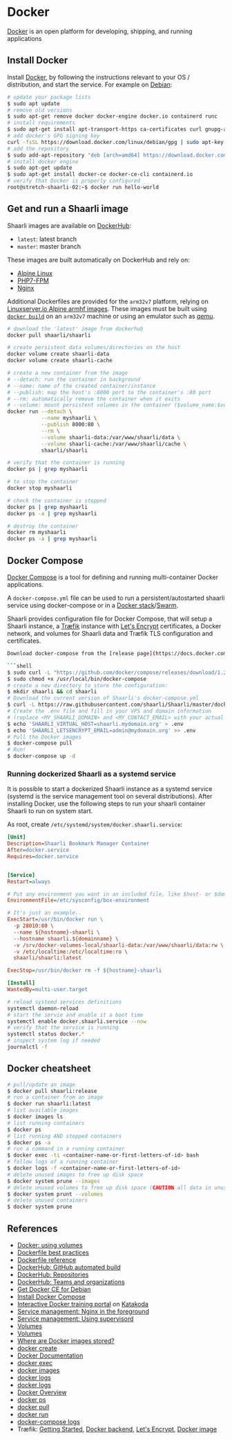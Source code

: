 # Docker

[Docker](https://docs.docker.com/get-started/overview/) is an open platform for developing, shipping, and running applications

## Install Docker

Install [Docker](https://www.docker.com/), by following the instructions relevant to your OS / distribution, and start the service. For example on [Debian](https://docs.docker.com/engine/install/debian/):

```bash
# update your package lists
$ sudo apt update
# remove old versions
$ sudo apt-get remove docker docker-engine docker.io containerd runc
# install requirements
$ sudo apt-get install apt-transport-https ca-certificates curl gnupg-agent software-properties-common
# add docker's GPG signing key
curl -fsSL https://download.docker.com/linux/debian/gpg | sudo apt-key add -
# add the repository
$ sudo add-apt-repository "deb [arch=amd64] https://download.docker.com/linux/debian $(lsb_release -cs) stable"
# install docker engine
$ sudo apt-get update
$ sudo apt-get install docker-ce docker-ce-cli containerd.io
# verify that Docker is properly configured
root@stretch-shaarli-02:~$ docker run hello-world
```


## Get and run a Shaarli image

Shaarli images are available on [DockerHub](https://hub.docker.com/r/shaarli/shaarli/):

- `latest`: latest branch
- `master`: master branch

These images are built automatically on DockerHub and rely on:

- [Alpine Linux](https://www.alpinelinux.org/)
- [PHP7-FPM](http://php-fpm.org/)
- [Nginx](http://nginx.org/)

Additional Dockerfiles are provided for the `arm32v7` platform, relying on [Linuxserver.io Alpine armhf images](https://hub.docker.com/r/lsiobase/alpine.armhf/). These images must be built using [`docker build`](https://docs.docker.com/engine/reference/commandline/build/) on an `arm32v7` machine or using an emulator such as [qemu](https://resin.io/blog/building-arm-containers-on-any-x86-machine-even-dockerhub/).

```bash
# download the 'latest' image from dockerhub
docker pull shaarli/shaarli

# create persistent data volumes/directories on the host
docker volume create shaarli-data
docker volume create shaarli-cache

# create a new container from the image
# --detach: run the container in background
# --name: name of the created container/instance
# --publish: map the host's :8000 port to the container's :80 port
# --rm: automatically remove the container when it exits
# --volume: mount persistent volumes in the container ($volume_name:$volume_mountpoint)
docker run --detach \
           --name myshaarli \
           --publish 8000:80 \
           --rm \
           --volume shaarli-data:/var/www/shaarli/data \
           --volume shaarli-cache:/var/www/shaarli/cache \
           shaarli/shaarli

# verify that the container is running
docker ps | grep myshaarli

# to stop the container
docker stop myshaarli

# check the container is stopped
docker ps | grep myshaarli
docker ps -a | grep myshaarli

# destroy the container
docker rm myshaarli
docker ps -a | grep myshaarli

```

## Docker Compose

[Docker Compose](https://docs.docker.com/compose/) is a tool for defining and running multi-container Docker applications.

A `docker-compose.yml` file can be used to run a persistent/autostarted shaarli service using docker-compose or in a [Docker stack](https://docs.docker.com/engine/reference/commandline/stack_deploy/)/[Swarm](https://docs.docker.com/engine/reference/commandline/swarm_init/).

Shaarli provides configuration file for Docker Compose, that will setup a Shaarli instance, a [Træfik](https://hub.docker.com/_/traefik/) instance with [Let's Encrypt](https://letsencrypt.org/) certificates, a Docker network, and volumes for Shaarli data and Træfik TLS configuration and certificates.

```bash
Download docker-compose from the [release page](https://docs.docker.com/compose/install/):

```shell
$ sudo curl -L "https://github.com/docker/compose/releases/download/1.25.5/docker-compose-$(uname -s)-$(uname -m)" -o /usr/local/bin/docker-compose
$ sudo chmod +x /usr/local/bin/docker-compose
# create a new directory to store the configuration:
$ mkdir shaarli && cd shaarli
# Download the current version of Shaarli's docker-compose.yml
$ curl -L https://raw.githubusercontent.com/shaarli/Shaarli/master/docker-compose.yml -o docker-compose.yml
# Create the .env file and fill in your VPS and domain information
# (replace <MY_SHAARLI_DOMAIN> and <MY_CONTACT_EMAIL> with your actual information)
$ echo 'SHAARLI_VIRTUAL_HOST=shaarli.mydomain.org' > .env
$ echo 'SHAARLI_LETSENCRYPT_EMAIL=admin@mydomain.org' >> .env
# Pull the Docker images
$ docker-compose pull
# Run!
$ docker-compose up -d
```



### Running dockerized Shaarli as a systemd service

It is possible to start a dockerized Shaarli instance as a systemd service (systemd is the service management tool on several distributions). After installing Docker, use the following steps to run your shaarli container Shaarli to run on system start.

As root, create `/etc/systemd/system/docker.shaarli.service`:

```ini
[Unit]
Description=Shaarli Bookmark Manager Container
After=docker.service
Requires=docker.service


[Service]
Restart=always

# Put any environment you want in an included file, like $host- or $domainname in this example
EnvironmentFile=/etc/sysconfig/box-environment

# It's just an example..
ExecStart=/usr/bin/docker run \
  -p 28010:80 \
  --name ${hostname}-shaarli \
  --hostname shaarli.${domainname} \
  -v /srv/docker-volumes-local/shaarli-data:/var/www/shaarli/data:rw \
  -v /etc/localtime:/etc/localtime:ro \
  shaarli/shaarli:latest

ExecStop=/usr/bin/docker rm -f ${hostname}-shaarli

[Install]
WantedBy=multi-user.target
```

```bash
# reload systemd services definitions
systemctl daemon-reload
# start the servie and enable it a boot time
systemctl enable docker.shaarli.service --now
# verify that the service is running
systemctl status docker.*
# inspect system log if needed
journalctl -f
```



## Docker cheatsheet

```bash
# pull/update an image
$ docker pull shaarli:release
# run a container from an image
$ docker run shaarli:latest
# list available images
$ docker images ls
# list running containers
$ docker ps
# list running AND stopped containers
$ docker ps -a
# run a command in a running container
$ docker exec -ti <container-name-or-first-letters-of-id> bash
# follow logs of a running container
$ docker logs -f <container-name-or-first-letters-of-id>
# delete unused images to free up disk space
$ docker system prune --images
# delete unused volumes to free up disk space (CAUTION all data in unused volumes will be lost)
$ docker system prunt --volumes
# delete unused containers
$ docker system prune
```


## References

- [Docker: using volumes](https://docs.docker.com/storage/volumes/)
- [Dockerfile best practices](https://docs.docker.com/articles/dockerfile_best-practices/)
- [Dockerfile reference](https://docs.docker.com/reference/builder/)
- [DockerHub: GitHub automated build](https://docs.docker.com/docker-hub/github/)
- [DockerHub: Repositories](https://docs.docker.com/userguide/dockerrepos/)
- [DockerHub: Teams and organizations](https://docs.docker.com/docker-hub/orgs/)
- [Get Docker CE for Debian](https://docs.docker.com/install/linux/docker-ce/debian/)
- [Install Docker Compose](https://docs.docker.com/compose/install/)
- [Interactive Docker training portal](https://www.katacoda.com/courses/docker/) on [Katakoda](https://www.katacoda.com/)
- [Service management: Nginx in the foreground](http://nginx.org/en/docs/ngx_core_module.html#daemon)
- [Service management: Using supervisord](https://docs.docker.com/articles/using_supervisord/)
- [Volumes](https://docs.docker.com/storage/volumes/)
- [Volumes](https://docs.docker.com/userguide/dockervolumes/)
- [Where are Docker images stored?](http://blog.thoward37.me/articles/where-are-docker-images-stored/)
- [docker create](https://docs.docker.com/engine/reference/commandline/create/)
- [Docker Documentation](https://docs.docker.com/)
- [docker exec](https://docs.docker.com/engine/reference/commandline/exec/)
- [docker images](https://docs.docker.com/engine/reference/commandline/images/)
- [docker logs](https://docs.docker.com/engine/reference/commandline/logs/)
- [docker logs](https://docs.docker.com/engine/reference/commandline/logs/)
- [Docker Overview](https://docs.docker.com/engine/docker-overview/)
- [docker ps](https://docs.docker.com/engine/reference/commandline/ps/)
- [docker pull](https://docs.docker.com/engine/reference/commandline/pull/)
- [docker run](https://docs.docker.com/engine/reference/commandline/run/)
- [docker-compose logs](https://docs.docker.com/compose/reference/logs/)
- Træfik: [Getting Started](https://docs.traefik.io/), [Docker backend](https://docs.traefik.io/configuration/backends/docker/), [Let's Encrypt](https://docs.traefik.io/user-guide/docker-and-lets-encrypt/), [Docker image](https://hub.docker.com/_/traefik/)